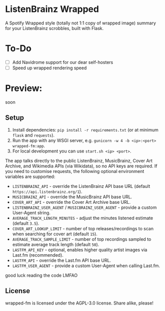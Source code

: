 # ListenBrainz Wrapped
A Spotify Wrapped style (totally not 1:1 copy of wrapped image) summary for your ListenBrainz scrobbles, built with Flask.

# To-Do
- [ ] Add Navidrome support for our dear self-hosters  
- [ ] Speed up wrapped rendering speed

# Preview:
soon

## Setup
1. Install dependencies: `pip install -r requirements.txt` (or at minimum `flask` and `requests`).
2. Run the app with any WSGI server, e.g. `gunicorn -w 4 -b <ip>:<port> wrapped-fm:app`.
3. For local development you can use `start.sh <ip> <port>`.

The app talks directly to the public ListenBrainz, MusicBrainz, Cover Art Archive, and Wikimedia APIs (via Wikidata), so no API keys are required. If you need to customise requests, the following optional environment variables are supported:

- `LISTENBRAINZ_API` - override the ListenBrainz API base URL (default `https://api.listenbrainz.org/1`).
- `MUSICBRAINZ_API` - override the MusicBrainz API base URL.
- `COVER_ART_API` - override the Cover Art Archive base URL.
- `LISTENBRAINZ_USER_AGENT` / `MUSICBRAINZ_USER_AGENT` - provide a custom User-Agent string.
- `AVERAGE_TRACK_LENGTH_MINUTES` - adjust the minutes listened estimate (default `3.5`).
- `COVER_ART_LOOKUP_LIMIT` - number of top releases/recordings to scan when searching for cover art (default `15`).
- `AVERAGE_TRACK_SAMPLE_LIMIT` - number of top recordings sampled to estimate average track length (default `50`).
- `LASTFM_API_KEY` - optional, enables higher quality artist images via Last.fm (recommended).
- `LASTFM_API` - override the Last.fm API base URL.
- `LASTFM_USER_AGENT` - provide a custom User-Agent when calling Last.fm.


good luck reading the code LMFAO

## License
wrapped-fm is licensed under the AGPL-3.0 license. Share alike, please!
